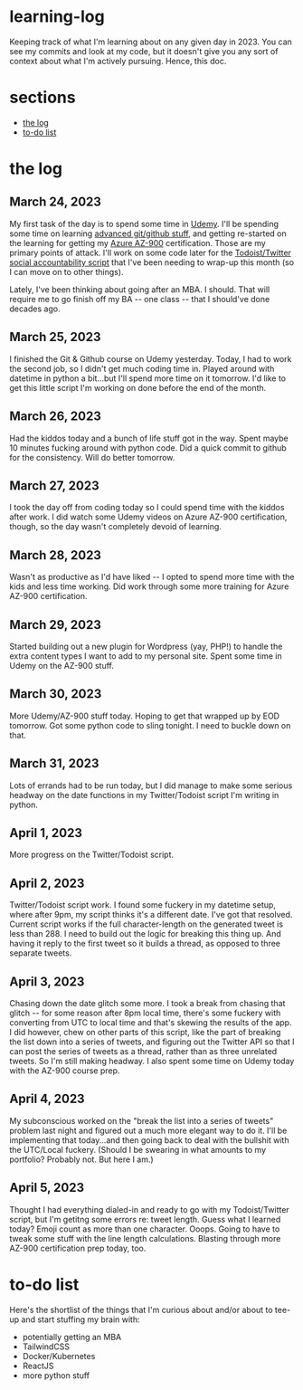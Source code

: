 # learning-log
Keeping track of what I'm learning about on any given day in 2023.  You can see my commits and look at my code, but it doesn't give you any sort of context about what I'm actively pursuing.  Hence, this doc.

# sections
* [the log](#learning-log)
* [to-do list](#to-do-list)

# the log

## March 24, 2023
My first task of the day is to spend some time in [Udemy](https://www.udemy.com/).  I'll be spending some time on learning [advanced git/github stuff](https://www.udemy.com/course/git-github-practical-guide/), and getting re-started on the learning for getting my [Azure AZ-900](https://www.udemy.com/course/az900-azure/) certification.  Those are my primary points of attack.  I'll work on some code later for the [Todoist/Twitter social accountability script](https://github.com/dan-bailey/Todoist-Social-Accountability) that I've been needing to wrap-up this month (so I can move on to other things).

Lately, I've been thinking about going after an MBA.  I should.  That will require me to go finish off my BA -- one class -- that I should've done decades ago.

## March 25, 2023
I finished the Git & Github course on Udemy yesterday.  Today, I had to work the second job, so I didn't get much coding time in.  Played around with datetime in python a bit...but I'll spend more time on it tomorrow.  I'd like to get this little script I'm working on done before the end of the month.

## March 26, 2023
Had the kiddos today and a bunch of life stuff got in the way.  Spent maybe 10 minutes fucking around with python code.  Did a quick commit to github for the consistency.  Will do better tomorrow.

## March 27, 2023
I took the day off from coding today so I could spend time with the kiddos after work.  I did watch some Udemy videos on Azure AZ-900 certification, though, so the day wasn't completely devoid of learning.

## March 28, 2023
Wasn't as productive as I'd have liked -- I opted to spend more time with the kids and less time working.  Did work through some more training for Azure AZ-900 certification.

## March 29, 2023
Started building out a new plugin for Wordpress (yay, PHP!) to handle the extra content types I want to add to my personal site.  Spent some time in Udemy on the AZ-900 stuff.

## March 30, 2023
More Udemy/AZ-900 stuff today.  Hoping to get that wrapped up by EOD tomorrow.  Got some python code to sling tonight.  I need to buckle down on that.

## March 31, 2023
Lots of errands had to be run today, but I did manage to make some serious headway on the date functions in my Twitter/Todoist script I'm writing in python.  

## April 1, 2023
More progress on the Twitter/Todoist script.

## April 2, 2023
Twitter/Todoist script work.  I found some fuckery in my datetime setup, where after 9pm, my script thinks it's a different date.  I've got that resolved.  Current script works if the full character-length on the generated tweet is less than 288.  I need to build out the logic for breaking this thing up.  And having it reply to the first tweet so it builds a thread, as opposed to three separate tweets.

## April 3, 2023
Chasing down the date glitch some more.  I took a break from chasing that glitch -- for some reason after 8pm local time, there's some fuckery with converting from UTC to local time and that's skewing the results of the app.  I did however, chew on other parts of this script, like the part of breaking the list down into a series of tweets, and figuring out the Twitter API so that I can post the series of tweets as a thread, rather than as three unrelated tweets.  So I'm still making headway.  I also spent some time on Udemy today with the AZ-900 course prep.

## April 4, 2023
My subconscious worked on the "break the list into a series of tweets" problem last night and figured out a much more elegant way to do it.  I'll be implementing that today...and then going back to deal with the bullshit with the UTC/Local fuckery.  (Should I be swearing in what amounts to my portfolio?  Probably not.  But here I am.)

## April 5, 2023
Thought I had everything dialed-in and ready to go with my Todoist/Twitter script, but I'm getitng some errors re: tweet length.  Guess what I learned today?  Emoji count as more than one character.  Ooops.  Going to have to tweak some stuff with the line length calculations.  Blasting through more AZ-900 certification prep today, too.

# to-do list
Here's the shortlist of the things that I'm curious about and/or about to tee-up and start stuffing my brain with:
* potentially getting an MBA
* TailwindCSS
* Docker/Kubernetes
* ReactJS
* more python stuff
